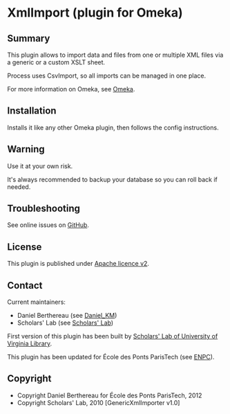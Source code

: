 
XmlImport (plugin for Omeka)
============================


Summary
-------

This plugin allows to import data and files from one or multiple XML files via
a generic or a custom XSLT sheet.

Process uses CsvImport, so all imports can be managed in one place.

For more information on Omeka, see [Omeka][1].


Installation
------------

Installs it like any other Omeka plugin, then follows the config instructions.


Warning
-------

Use it at your own risk.

It's always recommended to backup your database so you can roll back if needed.


Troubleshooting
---------------

See online issues on [GitHub][2].


License
-------

This plugin is published under [Apache licence v2][3].


Contact
-------

Current maintainers:

* Daniel Berthereau (see [Daniel_KM][4])
* Scholars' Lab (see [Scholars' Lab][5])

First version of this plugin has been built by [Scholars' Lab of University of Virginia Library][6].

This plugin has been updated for École des Ponts ParisTech (see [ENPC][7]).


Copyright
---------

* Copyright Daniel Berthereau for École des Ponts ParisTech, 2012
* Copyright Scholars' Lab, 2010 [GenericXmlImporter v1.0]


[1]: http://www.omeka.org "Omeka.org"
[2]: https://github.com/Daniel-KM/XmlImport "GitHub XmlImport"
[3]: https://www.apache.org/licenses/LICENSE-2.0.html "Apache licence v2"
[4]: http://github.com/Daniel-KM "Daniel_KM"
[5]: https://github.com/scholarslab "Scholars' Lab"
[6]: http://www.scholarslab.org/research/omeka-plugins/ "Scholars' Lab of University of Virginia Library"
[7]: http://bibliotheque.enpc.fr "École des Ponts ParisTech"
